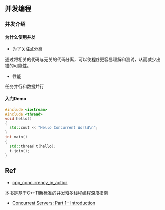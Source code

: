 
## 并发编程

### 并发介绍

#### 为什么使用并发

- 为了关注点分离

通过将相关的代码与无关的代码分离，可以使程序更容易理解和测试，从而减少出错的可能性。

- 性能

任务并行和数据并行

#### 入门Demo

```cpp
#include <iostream>
#include <thread> 
void hello()  
{
  std::cout << "Hello Concurrent World\n";
}
int main()
{
  std::thread t(hello);  
  t.join();  
}
```


## Ref

- [cpp_concurrency_in_action](https://chenxiaowei.gitbooks.io/cpp_concurrency_in_action/content/)

本书是基于C++11新标准的并发和多线程编程深度指南

- [Concurrent Servers: Part 1 - Introduction](https://eli.thegreenplace.net/2017/concurrent-servers-part-1-introduction/)
